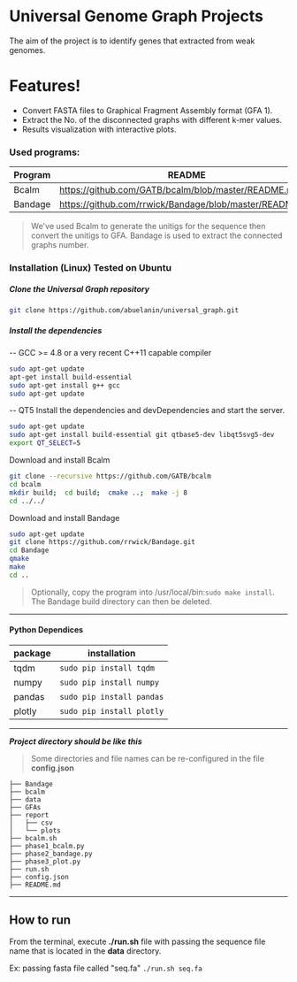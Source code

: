 ﻿
# Universal Genome Graph Projects

The aim of the project is to identify genes that extracted from weak genomes.

# Features!

  - Convert FASTA files to Graphical Fragment Assembly format (GFA 1).
  - Extract the No. of the disconnected graphs with different k-mer values.
  - Results visualization with interactive plots.

### Used programs:

| Program | README |
| ------ | ------ |
| Bcalm | https://github.com/GATB/bcalm/blob/master/README.md|
| Bandage | https://github.com/rrwick/Bandage/blob/master/README.md |

> We've used Bcalm to generate the unitigs for the sequence then convert the unitigs to GFA.
> Bandage is used to extract the connected graphs number.



### Installation (Linux) Tested on Ubuntu 


##### Clone the Universal Graph repository

```sh
git clone https://github.com/abuelanin/universal_graph.git
```


##### Install the dependencies
-- GCC >= 4.8 or a very recent C++11 capable compiler

```sh
sudo apt-get update
apt-get install build-essential
sudo apt-get install g++ gcc
sudo apt-get update
```
-- QT5
Install the dependencies and devDependencies and start the server.
```sh
sudo apt-get update
sudo apt-get install build-essential git qtbase5-dev libqt5svg5-dev
export QT_SELECT=5
```

Download and install Bcalm

```sh
git clone --recursive https://github.com/GATB/bcalm 
cd bcalm
mkdir build;  cd build;  cmake ..;  make -j 8
cd ../../
```

Download and install Bandage

```sh
sudo apt-get update
git clone https://github.com/rrwick/Bandage.git
cd Bandage
qmake
make
cd ..
```

> Optionally, copy the program into /usr/local/bin:```sudo make install```. The Bandage build directory can then be deleted.


----------

#### Python Dependices
| package | installation |
|--|--|
| tqdm | `sudo pip install tqdm` |
| numpy | `sudo pip install numpy`|
| pandas | `sudo pip install pandas`|
| plotly | `sudo pip install plotly` |


----------
***Project directory should be like this***

> Some directories and file names can be re-configured in the file **config.json**

```
├── Bandage
├── bcalm
├── data
├── GFAs
├── report
│   ├── csv
│   └── plots
├── bcalm.sh
├── phase1_bcalm.py
├── phase2_bandage.py
├── phase3_plot.py
├── run.sh
├── config.json
├── README.md
```


----------



## How to run
From the terminal, execute **./run.sh** file with passing the sequence file name that is located in the **data** directory.

Ex: passing fasta file called "seq.fa"  `./run.sh seq.fa`

